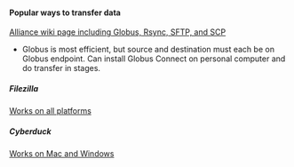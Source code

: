 #### Popular ways to transfer data

[Alliance wiki page including Globus, Rsync, SFTP, and SCP](https://docs.alliancecan.ca/wiki/Transferring_data#Between_resources)

* Globus is most efficient, but source and destination must each be on Globus endpoint. Can install Globus Connect on personal computer and do transfer in stages.


##### Filezilla

[Works on all platforms](https://filezilla-project.org/)

##### Cyberduck

[Works on Mac and Windows](https://cyberduck.io/)



